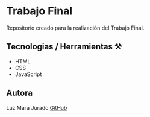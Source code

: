 # Trabajo Final

Repositorio creado para la realización del Trabajo Final.

## Tecnologias / Herramientas ⚒

- HTML
- CSS
- JavaScript


## Autora 
Luz Mara Jurado [GitHub](https://github.com/JuradoLuzMara20)
